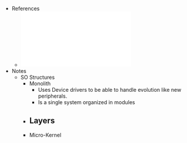 - References
	- ![14 - Organizacao-sistemas-operativos e despacho.pdf](../assets/14_-_Organizacao-sistemas-operativos_e_despacho_1735458139693_0.pdf)
- Notes
	- SO Structures
		- Monolith
			- Uses Device drivers to be able to handle evolution like new peripherals.
			- Is a single system organized in modules
		- Layers
			-
		- Micro-Kernel